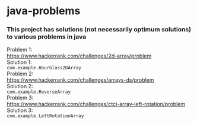 # java-problems
### This project has solutions (not necessarily optimum solutions) to various problems in java ###  
Problem 1:  
https://www.hackerrank.com/challenges/2d-array/problem  
Solution 1:  
`com.example.HourGlass2DArray`  
Problem 2:  
https://www.hackerrank.com/challenges/arrays-ds/problem  
Solution 2:  
`com.example.ReverseArray`  
Problem 3:  
https://www.hackerrank.com/challenges/ctci-array-left-rotation/problem  
Solution 3:  
`com.example.LeftRotationArray` 
